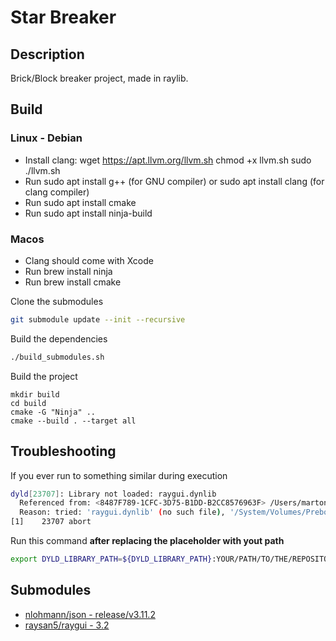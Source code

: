# Star Breaker

## Description

Brick/Block breaker project, made in raylib.

## Build
### Linux - Debian
- Install clang:
        wget https://apt.llvm.org/llvm.sh
        chmod +x llvm.sh
        sudo ./llvm.sh <version number>
- Run sudo apt install g++ (for GNU compiler) or sudo apt install clang (for clang compiler)
- Run sudo apt install cmake
- Run sudo apt install ninja-build

### Macos

- Clang should come with Xcode
- Run brew install ninja
- Run brew install cmake

Clone the submodules
```bash
git submodule update --init --recursive
```

Build the dependencies
```bash
./build_submodules.sh
```

Build the project
```
mkdir build
cd build
cmake -G "Ninja" ..
cmake --build . --target all
```

## Troubleshooting

If you ever run to something similar during execution

```bash
dyld[23707]: Library not loaded: raygui.dynlib
  Referenced from: <8487F789-1CFC-3D75-B1DD-B2CC8576963F> /Users/martonszuts/Code/C++/RayLib/star-breaker/build/Gpt-test
  Reason: tried: 'raygui.dynlib' (no such file), '/System/Volumes/Preboot/Cryptexes/OSraygui.dynlib' (no such file), 'raygui.dynlib' (no such file), '/usr/local/lib/raygui.dynlib' (no such file), '/usr/lib/raygui.dynlib' (no such file, not in dyld cache), '/Users/martonszuts/Code/C++/RayLib/star-breaker/raygui.dynlib' (no such file), '/System/Volumes/Preboot/Cryptexes/OS/Users/martonszuts/Code/C++/RayLib/star-breaker/raygui.dynlib' (no such file), '/Users/martonszuts/Code/C++/RayLib/star-breaker/raygui.dynlib' (no such file), '/usr/local/lib/raygui.dynlib' (no such file), '/usr/lib/raygui.dynlib' (no such file, not in dyld cache)
[1]    23707 abort
```

Run this command **after replacing the placeholder with yout path**

```bash
export DYLD_LIBRARY_PATH=${DYLD_LIBRARY_PATH}:YOUR/PATH/TO/THE/REPOSITORY/star-breaker/submodules/raygui
```

## Submodules

- [nlohmann/json - release/v3.11.2](https://github.com/nlohmann/json/tree/v3.11.2)
- [raysan5/raygui - 3.2](https://github.com/raysan5/raygui/tree/3.2)